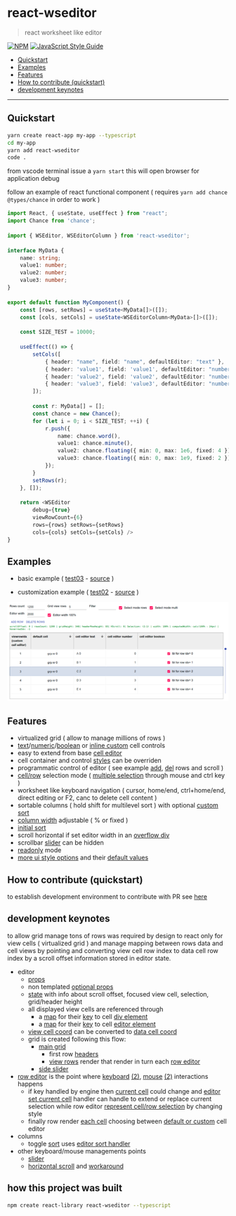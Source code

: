 # react-wseditor

> react worksheet like editor

[![NPM](https://img.shields.io/npm/v/react-wseditor.svg)](https://www.npmjs.com/package/react-wseditor) [![JavaScript Style Guide](https://img.shields.io/badge/code_style-standard-brightgreen.svg)](https://standardjs.com)

- [Quickstart](#quickstart)
- [Examples](#examples)
- [Features](#features)
- [How to contribute (quickstart)](#how-to-contribute-quickstart)
- [development keynotes](#development-keynotes)

---

## Quickstart

```bash
yarn create react-app my-app --typescript
cd my-app
yarn add react-wseditor
code .
```

from vscode terminal issue a `yarn start` this will open browser for application debug

follow an example of react functional component ( requires `yarn add chance @types/chance` in order to work )

```ts
import React, { useState, useEffect } from "react";
import Chance from 'chance';

import { WSEditor, WSEditorColumn } from 'react-wseditor';

interface MyData {
    name: string;
    value1: number;
    value2: number;
    value3: number;
}

export default function MyComponent() {
    const [rows, setRows] = useState<MyData[]>([]);
    const [cols, setCols] = useState<WSEditorColumn<MyData>[]>([]);

    const SIZE_TEST = 10000;

    useEffect(() => {
        setCols([
            { header: "name", field: "name", defaultEditor: "text" },
            { header: 'value1', field: 'value1', defaultEditor: "number" },
            { header: 'value2', field: 'value2', defaultEditor: "number" },
            { header: 'value3', field: 'value3', defaultEditor: "number" },
        ]);

        const r: MyData[] = [];
        const chance = new Chance();
        for (let i = 0; i < SIZE_TEST; ++i) {
            r.push({
                name: chance.word(),
                value1: chance.minute(),
                value2: chance.floating({ min: 0, max: 1e6, fixed: 4 }),
                value3: chance.floating({ min: 0, max: 1e9, fixed: 2 })
            });
        }
        setRows(r);
    }, []);

    return <WSEditor
        debug={true}
        viewRowCount={6}
        rows={rows} setRows={setRows}
        cols={cols} setCols={setCols} />
}
```

## Examples

- basic example ( [test03](https://codesandbox.io/s/github/devel0/react-wseditor-demo/tree/e22dafde541a9bc1ae876d93a6022d25c33bca23/test03) - [source](https://github.com/devel0/react-wseditor-demo/tree/master/test03) )

- customization example ( [test02](https://codesandbox.io/s/github/devel0/react-wseditor-demo/tree/cdfeacdbfe4d94e9e24babd055efc3a5e540c598/test02) - [source](https://github.com/devel0/react-wseditor-demo/tree/master/test02) )

![](doc/react-wseditor-example.png)

## Features

- virtualized grid ( allow to manage millions of rows )
- [text][1]/[numeric][2]/[boolean][3] or [inline custom][15] cell controls
- easy to extend from base [cell editor][4]
- cell container and control [styles][14] can be overriden
- programmatic control of editor ( see example [add][5], [del][6] rows and scroll )
- [cell/row][7] selection mode ( [multiple selection][8] through mouse and ctrl key )
- worksheet like keyboard navigation ( cursor, home/end, ctrl+home/end, direct editing or F2, canc to delete cell content )
- sortable columns ( hold shift for multilevel sort ) with optional [custom sort][9]
- [column width][10] adjustable ( % or fixed )
- [initial sort][16]
- scroll horizontal if set editor width in an [overflow div][11]
- scrollbar [slider][12] can be hidden
- [readonly][13] mode
- [more ui style options][17] and their [default values][18]

[1]: https://github.com/devel0/react-wseditor/blob/5c48343ac1f82eb15ad5e61b9e59f7a4735164b4/src/WSEditor.tsx#L531
[2]: https://github.com/devel0/react-wseditor/blob/5c48343ac1f82eb15ad5e61b9e59f7a4735164b4/src/WSEditor.tsx#L602
[3]: https://github.com/devel0/react-wseditor/blob/5c48343ac1f82eb15ad5e61b9e59f7a4735164b4/src/WSEditor.tsx#L424
[4]: https://github.com/devel0/react-wseditor/blob/5c48343ac1f82eb15ad5e61b9e59f7a4735164b4/src/WSEditor.tsx#L327
[5]: https://github.com/devel0/react-wseditor-demo/blob/444c9d8399e220771175a6a2f679a6bd22253657/test02-dev/src/App.tsx#L249
[6]: https://github.com/devel0/react-wseditor-demo/blob/444c9d8399e220771175a6a2f679a6bd22253657/test02-dev/src/App.tsx#L257
[7]: https://github.com/devel0/react-wseditor-demo/blob/444c9d8399e220771175a6a2f679a6bd22253657/test02-dev/src/App.tsx#L269
[8]: https://github.com/devel0/react-wseditor-demo/blob/444c9d8399e220771175a6a2f679a6bd22253657/test02-dev/src/App.tsx#L270
[9]: https://github.com/devel0/react-wseditor-demo/blob/444c9d8399e220771175a6a2f679a6bd22253657/test02-dev/src/App.tsx#L62
[10]: https://github.com/devel0/react-wseditor-demo/blob/444c9d8399e220771175a6a2f679a6bd22253657/test02-dev/src/App.tsx#L61
[11]: https://github.com/devel0/react-wseditor-demo/blob/444c9d8399e220771175a6a2f679a6bd22253657/test02-dev/src/App.tsx#L272
[12]: https://github.com/devel0/react-wseditor/blob/5c48343ac1f82eb15ad5e61b9e59f7a4735164b4/src/WSEditor.tsx#L877
[13]: https://github.com/devel0/react-wseditor/blob/5c48343ac1f82eb15ad5e61b9e59f7a4735164b4/src/WSEditor.tsx#L876
[14]: https://github.com/devel0/react-wseditor-demo/blob/e53456bb58929d88ec9342bbcfff1805c328df7d/test02-dev/src/App.tsx#L279-L280
[15]: https://github.com/devel0/react-wseditor-demo/blob/ca906f7c7f659b1ce91795d22cea5f6f651c540a/test02/src/App.tsx#L61-L65
[16]: https://github.com/devel0/react-wseditor-demo/blob/e53456bb58929d88ec9342bbcfff1805c328df7d/test02-dev/src/App.tsx#L72-L73
[17]: https://github.com/devel0/react-wseditor/blob/5c48343ac1f82eb15ad5e61b9e59f7a4735164b4/src/WSEditor.tsx#L871
[18]: https://github.com/devel0/react-wseditor/blob/5c48343ac1f82eb15ad5e61b9e59f7a4735164b4/src/WSEditor.tsx#L766

## How to contribute (quickstart)

to establish development environment to contribute with PR see [here](https://github.com/devel0/react-wseditor-demo/blob/master/test01-dev/README.md#how-to-contribute-quickstart)

## development keynotes

to allow grid manage tons of rows was required by design to react only for view cells ( virtualized grid ) and manage mapping between rows data and cell views by pointing and converting view cell row index to data cell row index by a scroll offset information stored in editor state.

- editor
    - [props][100]
    - non templated [optional props][101]
    - [state][102] with info about scroll offset, focused view cell, selection, grid/header height
    - all displayed view cells are referenced through
        - a [map][103] for their [key][104] to cell [div element][108]
        - a [map][107] for their [key][104] to cell [editor element][109]
    - [view cell coord][105] can be converted to [data cell coord][106]
    - grid is created following this flow:
        - [main grid][110]
            - first row [headers][112]
            - [view rows][113] render that render in turn each [row editor][114]
        - [side slider][111]
- [row editor][115] is the point where [keyboard][116] [(2)][117], [mouse][118] [(2)][119] interactions happens
    - if key handled by engine then [current cell][124] could change and [editor set current cell][125] handler can handle to extend or replace current selection while row editor [represent cell/row selection][126] by changing style
    - finally row render [each cell][120] choosing between [default or custom][121] cell editor
- columns
    - toggle [sort][122] uses [editor sort handler][123]
- other keyboard/mouse managements points
    - [slider][127]
    - [horizontal scroll][128] and [workaround][129]

[100]: https://github.com/devel0/react-wseditor/blob/5c48343ac1f82eb15ad5e61b9e59f7a4735164b4/src/WSEditor.tsx#L854
[101]: https://github.com/devel0/react-wseditor/blob/5c48343ac1f82eb15ad5e61b9e59f7a4735164b4/src/WSEditor.tsx#L871
[102]: https://github.com/devel0/react-wseditor/blob/5c48343ac1f82eb15ad5e61b9e59f7a4735164b4/src/WSEditor.tsx#L931
[103]: https://github.com/devel0/react-wseditor/blob/5c48343ac1f82eb15ad5e61b9e59f7a4735164b4/src/WSEditor.tsx#L944
[104]: https://github.com/devel0/react-wseditor/blob/5c48343ac1f82eb15ad5e61b9e59f7a4735164b4/src/WSEditor.tsx#L1664
[105]: https://github.com/devel0/react-wseditor/blob/5c48343ac1f82eb15ad5e61b9e59f7a4735164b4/src/WSEditor.tsx#L1662
[106]: https://github.com/devel0/react-wseditor/blob/5c48343ac1f82eb15ad5e61b9e59f7a4735164b4/src/WSEditor.tsx#L306
[107]: https://github.com/devel0/react-wseditor/blob/5c48343ac1f82eb15ad5e61b9e59f7a4735164b4/src/WSEditor.tsx#L956
[108]: https://github.com/devel0/react-wseditor/blob/5c48343ac1f82eb15ad5e61b9e59f7a4735164b4/src/WSEditor.tsx#L275
[109]: https://github.com/devel0/react-wseditor/blob/5c48343ac1f82eb15ad5e61b9e59f7a4735164b4/src/WSEditor.tsx#L343
[110]: https://github.com/devel0/react-wseditor/blob/5c48343ac1f82eb15ad5e61b9e59f7a4735164b4/src/WSEditor.tsx#L1358-L1382
[111]: https://github.com/devel0/react-wseditor/blob/5c48343ac1f82eb15ad5e61b9e59f7a4735164b4/src/WSEditor.tsx#L1383-L1431
[112]: https://github.com/devel0/react-wseditor/blob/5c48343ac1f82eb15ad5e61b9e59f7a4735164b4/src/WSEditor.tsx#L1371-L1376
[113]: https://github.com/devel0/react-wseditor/blob/5c48343ac1f82eb15ad5e61b9e59f7a4735164b4/src/WSEditor.tsx#L1257
[114]: https://github.com/devel0/react-wseditor/blob/5c48343ac1f82eb15ad5e61b9e59f7a4735164b4/src/WSEditor.tsx#L1275
[115]: https://github.com/devel0/react-wseditor/blob/5c48343ac1f82eb15ad5e61b9e59f7a4735164b4/src/WSEditor.tsx#L26
[116]: https://github.com/devel0/react-wseditor/blob/5c48343ac1f82eb15ad5e61b9e59f7a4735164b4/src/WSEditor.tsx#L73
[117]: https://github.com/devel0/react-wseditor/blob/5c48343ac1f82eb15ad5e61b9e59f7a4735164b4/src/WSEditor.tsx#L192
[118]: https://github.com/devel0/react-wseditor/blob/5c48343ac1f82eb15ad5e61b9e59f7a4735164b4/src/WSEditor.tsx#L32
[119]: https://github.com/devel0/react-wseditor/blob/5c48343ac1f82eb15ad5e61b9e59f7a4735164b4/src/WSEditor.tsx#L49
[120]: https://github.com/devel0/react-wseditor/blob/5c48343ac1f82eb15ad5e61b9e59f7a4735164b4/src/WSEditor.tsx#L205
[121]: https://github.com/devel0/react-wseditor/blob/5c48343ac1f82eb15ad5e61b9e59f7a4735164b4/src/WSEditor.tsx#L240-L256
[122]: https://github.com/devel0/react-wseditor/blob/5c48343ac1f82eb15ad5e61b9e59f7a4735164b4/src/WSEditor.tsx#L735
[123]: https://github.com/devel0/react-wseditor/blob/5c48343ac1f82eb15ad5e61b9e59f7a4735164b4/src/WSEditor.tsx#L1133
[124]: https://github.com/devel0/react-wseditor/blob/5c48343ac1f82eb15ad5e61b9e59f7a4735164b4/src/WSEditor.tsx#L171
[125]: https://github.com/devel0/react-wseditor/blob/5c48343ac1f82eb15ad5e61b9e59f7a4735164b4/src/WSEditor.tsx#L1069
[126]: https://github.com/devel0/react-wseditor/blob/5c48343ac1f82eb15ad5e61b9e59f7a4735164b4/src/WSEditor.tsx#L219-L220
[127]: https://github.com/devel0/react-wseditor/blob/5c48343ac1f82eb15ad5e61b9e59f7a4735164b4/src/WSEditor.tsx#L1398-L1421
[128]: https://github.com/devel0/react-wseditor/blob/5c48343ac1f82eb15ad5e61b9e59f7a4735164b4/src/WSEditor.tsx#L58
[129]: https://github.com/devel0/react-wseditor/blob/5c48343ac1f82eb15ad5e61b9e59f7a4735164b4/src/WSEditor.tsx#L182

## how this project was built

```sh
npm create react-library react-wseditor --typescript
```
